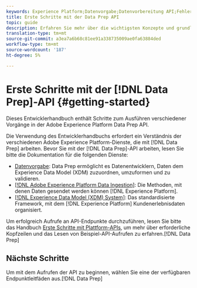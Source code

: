 ```yaml
---
keywords: Experience Platform;Datenvorgabe;Datenvorbereitung API;Fehlerbehebung;API
title: Erste Schritte mit der Data Prep API
topic: guide
description: Erfahren Sie mehr über die wichtigsten Konzepte und grundlegenden Funktionen, die Sie kennen müssen, um mithilfe der Data Prep API-Endpunkte grundlegende CRUD-Vorgänge für die Verwendung mit Mapper durchführen zu können.
translation-type: tm+mt
source-git-commit: a3ea7a6b68c81ee91a338735009ae0fa63884ded
workflow-type: tm+mt
source-wordcount: '187'
ht-degree: 5%

---
```


# Erste Schritte mit der [!DNL Data Prep]-API {#getting-started}

Dieses Entwicklerhandbuch enthält Schritte zum Ausführen verschiedener Vorgänge in der Adobe Experience Platform Data Prep API.

Die Verwendung des Entwicklerhandbuchs erfordert ein Verständnis der verschiedenen Adobe Experience Platform-Dienste, die mit [!DNL Data Prep] arbeiten. Bevor Sie mit der [!DNL Data Prep]-API arbeiten, lesen Sie bitte die Dokumentation für die folgenden Dienste:

- [Datenvorgabe](../home.md): Data Prep ermöglicht es Datenentwicklern, Daten dem Experience Data Model (XDM) zuzuordnen, umzuformen und zu validieren.
- [[!DNL Adobe Experience Platform Data Ingestion]](../../ingestion/home.md): Die Methoden, mit denen Daten gesendet werden können  [!DNL Experience Platform].
- [[!DNL Experience Data Model (XDM) System]](../../xdm/home.md): Das standardisierte Framework, mit dem [!DNL Experience Platform] Kundenerlebnisdaten organisiert.

Um erfolgreich Aufrufe an API-Endpunkte durchzuführen, lesen Sie bitte das Handbuch [Erste Schritte mit Plattform-APIs](../../landing/api-guide.md), um mehr über erforderliche Kopfzeilen und das Lesen von Beispiel-API-Aufrufen zu erfahren.[!DNL Data Prep]

## Nächste Schritte

Um mit dem Aufrufen der API zu beginnen, wählen Sie eine der verfügbaren Endpunktleitfäden aus.[!DNL Data Prep]